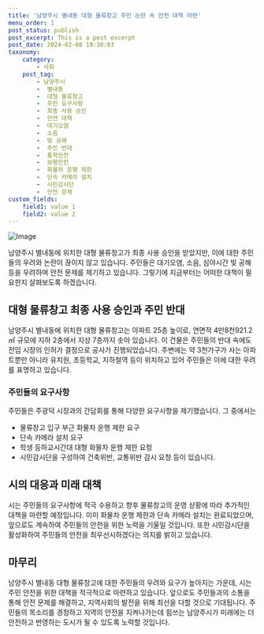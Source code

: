 ```yaml
---
title: '남양주시 별내동 대형 물류창고 주민 논란 속 안전 대책 마련'
menu_order: 1
post_status: publish
post_excerpt: This is a post excerpt
post_date: 2024-02-08 19:30:03
taxonomy:
    category:
        - 사회
    post_tag:
        - 남양주시
        -  별내동
        -  대형 물류창고
        -  주민 요구사항
        -  최종 사용 승인
        -  안전 대책
        -  대기오염
        -  소음
        -  빛 공해
        -  주민 반대
        -  통학안전
        -  보행안전
        -  화물차 운행 제한
        -  단속 카메라 설치
        -  시민감시단
        -  안전 문제
custom_fields:
    field1: value 1
    field2: value 2
---
```


![Image](https://imgnews.pstatic.net/image/666/2024/02/07/0000033150_001_20240207161507059.jpg?type=w647)

남양주시 별내동에 위치한 대형 물류창고가 최종 사용 승인을 받았지만, 이에 대한 주민들의 우려와 논란이 끊이지 않고 있습니다. 주민들은 대기오염, 소음, 심야시간 빛 공해 등을 우려하며 안전 문제를 제기하고 있습니다. 그렇기에 지금부터는 어떠한 대책이 필요한지 살펴보도록 하겠습니다.
## 대형 물류창고 최종 사용 승인과 주민 반대
남양주시 별내동에 위치한 대형 물류창고는 아파트 25층 높이로, 연면적 4만8천921.2㎡ 규모에 지하 2층에서 지상 7층까지 솟아 있습니다. 이 건물은 주민들의 반대 속에도 전임 시장의 인허가 결정으로 공사가 진행되었습니다. 주변에는 약 3천가구가 사는 아파트뿐만 아니라 유치원, 초등학교, 지하철역 등이 위치하고 있어 주민들은 이에 대한 우려를 표명하고 있습니다.
### 주민들의 요구사항
주민들은 주광덕 시장과의 간담회를 통해 다양한 요구사항을 제기했습니다. 그 중에서는 
- 물류창고 입구 부근 화물차 운행 제한 요구
- 단속 카메라 설치 요구
- 학생 등하교시간대 대형 화물차 운행 제한 요청
- 시민감시단을 구성하여 건축위반, 교통위반 감시 요청
등이 있습니다.
## 시의 대응과 미래 대책
시는 주민들의 요구사항에 적극 수용하고 향후 물류창고의 운영 상황에 따라 추가적인 대책을 마련할 예정입니다. 이미 화물차 운행 제한과 단속 카메라 설치는 완료되었으며, 앞으로도 계속하여 주민들의 안전을 위한 노력을 기울일 것입니다. 또한 시민감시단을 활성화하여 주민들의 안전을 최우선시하겠다는 의지를 밝히고 있습니다.
## 마무리
남양주시 별내동 대형 물류창고에 대한 주민들의 우려와 요구가 높아지는 가운데, 시는 주민 안전을 위한 대책을 적극적으로 마련하고 있습니다. 앞으로도 주민들과의 소통을 통해 안전 문제를 해결하고, 지역사회의 발전을 위해 최선을 다할 것으로 기대됩니다. 주민들의 목소리를 경청하고 지역의 안전을 지켜나가는데 힘쓰는 남양주시가 미래에는 더 안전하고 번영하는 도시가 될 수 있도록 노력할 것입니다.
